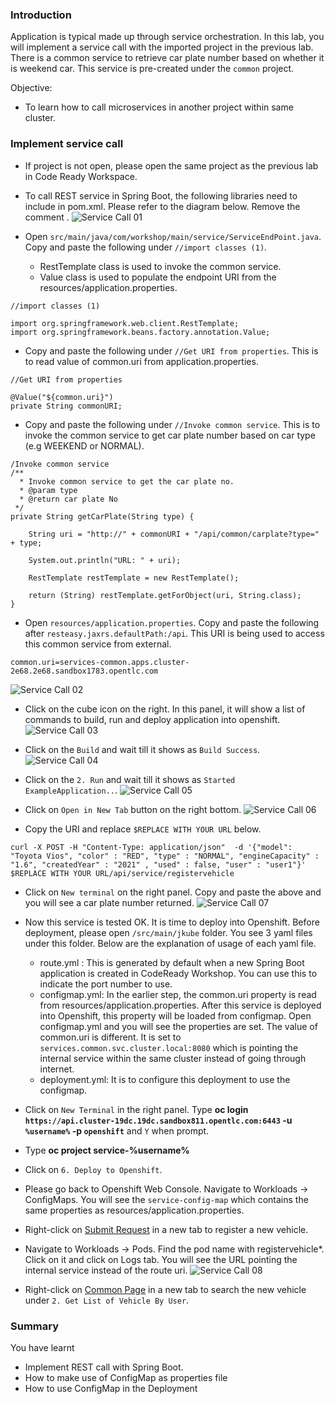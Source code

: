### Introduction

Application is typical made up through service orchestration.  In this lab, you will implement a service call with the imported project in the previous lab.   There is a common service to retrieve car plate number based on whether it is weekend car. This service is pre-created under the `common` project.     

Objective: 
* To learn how to call microservices in another project within same cluster.


### Implement service call 

* If project is not open,  please open the same project as the previous lab in Code Ready Workspace. 

* To call REST service in Spring Boot, the following libraries need to include in pom.xml.  Please refer to the diagram below. Remove the comment <!-- -->. 
![Service Call 01](./images/03/servicecall-01.png)

* Open `src/main/java/com/workshop/main/service/ServiceEndPoint.java`. Copy and paste the following under `//import classes (1)`.   
  * RestTemplate class is used to invoke the common service.  
  * Value class is used to populate the endpoint URI from the resources/application.properties.
```
//import classes (1)

import org.springframework.web.client.RestTemplate;
import org.springframework.beans.factory.annotation.Value;

```

* Copy and paste the following under `//Get URI from properties`.  This is to read value of common.uri from application.properties. 
```
//Get URI from properties

@Value("${common.uri}")
private String commonURI; 

```

* Copy and paste the following under `//Invoke common service`.   This is to invoke the common service to get car plate number based on car type (e.g WEEKEND or NORMAL).
```
/Invoke common service
/**
  * Invoke common service to get the car plate no. 
  * @param type
  * @return car plate No
 */
private String getCarPlate(String type) {

    String uri = "http://" + commonURI + "/api/common/carplate?type=" + type;

    System.out.println("URL: " + uri);

    RestTemplate restTemplate = new RestTemplate();
        
    return (String) restTemplate.getForObject(uri, String.class);
}
```

* Open `resources/application.properties`.  Copy and paste the following after `resteasy.jaxrs.defaultPath:/api`.  This URI is being used to access this common service from external. 
```
common.uri=services-common.apps.cluster-2e68.2e68.sandbox1783.opentlc.com
```
![Service Call 02](./images/03/servicecall-02.png)

* Click on the cube icon on the right.  In this panel,  it will show a list of commands to build, run and deploy application into openshift. 
![Service Call 03](./images/03/servicecall-03.png)

* Click on the `Build` and wait till it shows as `Build Success`.
![Service Call 04](./images/03/servicecall-04.png)

* Click on the `2. Run` and wait till it shows as `Started ExampleApplication..`.
![Service Call 05](./images/03/servicecall-05.png)

* Click on `Open in New Tab` button on the right bottom. 
![Service Call 06](./images/03/servicecall-06.png)

* Copy the URI and replace `$REPLACE WITH YOUR URL` below.  
```
curl -X POST -H "Content-Type: application/json"  -d '{"model": "Toyota Vios", "color" : "RED", "type" : "NORMAL", "engineCapacity" : "1.6", "createdYear" : "2021" , "used" : false, "user" : "user1"}'  $REPLACE WITH YOUR URL/api/service/registervehicle 
```

* Click on `New terminal` on the right panel.  Copy and paste the above and you will see a car plate number returned. 
![Service Call 07](./images/03/servicecall-07.png)

* Now this service is tested OK.  It is time to deploy into Openshift.  Before deployment, please open `/src/main/jkube` folder.  You see 3 yaml files under this folder.   Below are the explanation of usage of each yaml file. 
  * route.yml : This is generated by default when a new Spring Boot application is created in CodeReady Workshop.  You can use this to indicate the port number to use.  
  * configmap.yml: In the earlier step,  the common.uri property is read from resources/application.properties.   After this service is deployed into Openshift,  this property will be loaded from configmap.  Open configmap.yml and you will see the properties are set.  The value of common.uri is different.  It is set to `services.common.svc.cluster.local:8080` which is pointing the internal service within the same cluster instead of going through internet.  
  * deployment.yml: It is to configure this deployment to use the configmap. 

* Click on `New Terminal` in the right panel.  Type **oc login `https://api.cluster-19dc.19dc.sandbox811.opentlc.com:6443` -u `%username%` -p `openshift`** and `Y` when prompt.

* Type **oc project service-%username%**

* Click on `6. Deploy to Openshift`.   

* Please go back to Openshift Web Console.   Navigate to Workloads -> ConfigMaps.  You will see the `service-config-map` which contains the same properties as resources/application.properties. 
* Right-click on [Submit Request](http://submitrequest-service-%username%.apps.cluster-2e68.2e68.sandbox1783.opentlc.com) in a new tab to register a new vehicle.                                         

* Navigate to Workloads -> Pods.  Find the pod name with registervehicle*.  Click on it and click on Logs tab.  You will see the URL pointing the internal service instead of the route uri.
![Service Call 08](./images/03/servicecall-08.png)

* Right-click on [Common Page](http://services-common.apps.cluster-2e68.2e68.sandbox1783.opentlc.com) in a new tab to search the new vehicle under `2. Get List of Vehicle By User`.  

### Summary

You have learnt 
* Implement REST call with Spring Boot. 
* How to make use of ConfigMap as properties file
* How to use ConfigMap in the Deployment

